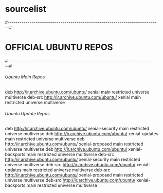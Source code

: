 # sourcelist
#------------------------------------------------------------------------------#
#                            OFFICIAL UBUNTU REPOS                             #
#------------------------------------------------------------------------------#


###### Ubuntu Main Repos
deb http://ir.archive.ubuntu.com/ubuntu/ xenial main restricted universe multiverse 
deb-src http://ir.archive.ubuntu.com/ubuntu/ xenial main restricted universe multiverse 

###### Ubuntu Update Repos
deb http://ir.archive.ubuntu.com/ubuntu/ xenial-security main restricted universe multiverse 
deb http://ir.archive.ubuntu.com/ubuntu/ xenial-updates main restricted universe multiverse 
deb http://ir.archive.ubuntu.com/ubuntu/ xenial-proposed main restricted universe multiverse 
deb http://ir.archive.ubuntu.com/ubuntu/ xenial-backports main restricted universe multiverse 
deb-src http://ir.archive.ubuntu.com/ubuntu/ xenial-security main restricted universe multiverse 
deb-src http://ir.archive.ubuntu.com/ubuntu/ xenial-updates main restricted universe multiverse 
deb-src http://ir.archive.ubuntu.com/ubuntu/ xenial-proposed main restricted universe multiverse 
deb-src http://ir.archive.ubuntu.com/ubuntu/ xenial-backports main restricted universe multiverse 


